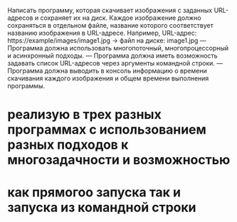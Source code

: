Написать программу, которая скачивает изображения с заданных URL-адресов и сохраняет их на диск.
Каждое изображение должно сохраняться в отдельном файле, название которого соответствует названию 
изображения в URL-адресе.
Например, URL-адрес: https://example/images/image1.jpg -> файл на диске: image1.jpg
— Программа должна использовать многопоточный, многопроцессорный и асинхронный подходы.
— Программа должна иметь возможность задавать список URL-адресов через аргументы командной строки.
— Программа должна выводить в консоль информацию о времени скачивания каждого изображения и общем 
времени выполнения программы.


# реализую в трех разных программах с использованием разных подходов к многозадачности и возможностью 
# как прямогоо запуска так и запуска из командной строки


